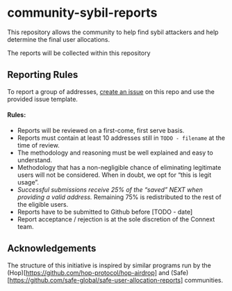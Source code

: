 # community-sybil-reports

This repository allows the community to help find sybil attackers and help determine the final user allocations.

The reports will be collected within this repository

## Reporting Rules

To report a group of addresses, [create an issue](https://github.com/connext/community-sybil-reports/issues/new/choose) on this repo and use the provided issue template.

#### Rules:

- Reports will be reviewed on a first-come, first serve basis.
- Reports must contain at least 10 addresses still in `TODO - filename` at the time of review.
- The methodology and reasoning must be well explained and easy to understand.
- Methodology that has a non-negligible chance of eliminating legitimate users will not be considered. When in doubt, we opt for “this is legit usage”.
- *Successful submissions receive 25% of the “saved” NEXT when providing a valid address.* Remaining 75% is redistributed to the rest of the eligible users.
- Reports have to be submitted to Github before [TODO - date]
- Report acceptance / rejection is at the sole discretion of the Connext team.

## Acknowledgements

The structure of this initiative is inspired by similar programs run by the (Hop)[https://github.com/hop-protocol/hop-airdrop] and (Safe)[https://github.com/safe-global/safe-user-allocation-reports] communities.
